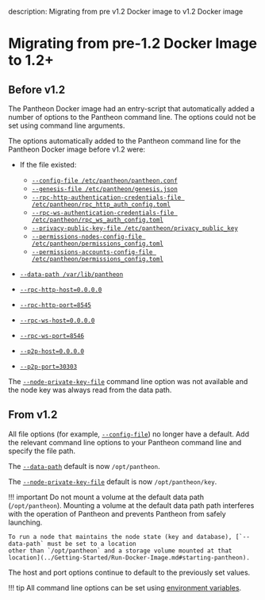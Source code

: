 description: Migrating from pre v1.2 Docker image to v1.2 Docker image  
<!--- END of page meta data -->

# Migrating from pre-1.2 Docker Image to 1.2+

## Before v1.2

The Pantheon Docker image had an entry-script that automatically added a number of options 
to the Pantheon command line. The options could not be set using command line arguments.  

The options automatically added to the Pantheon command line for the Pantheon Docker image before v1.2 were: 

* If the file existed: 
    
    - [`--config-file /etc/pantheon/pantheon.conf`](../Reference/Pantheon-CLI-Syntax.md#config-file)
    - [`--genesis-file /etc/pantheon/genesis.json`](../Reference/Pantheon-CLI-Syntax.md#genesis-file)
    - [`--rpc-http-authentication-credentials-file /etc/pantheon/rpc_http_auth_config.toml`](../Reference/Pantheon-CLI-Syntax.md#rpc-http-authentication-credentials-file) 
    - [`--rpc-ws-authentication-credentials-file /etc/pantheon/rpc_ws_auth_config.toml`](../Reference/Pantheon-CLI-Syntax.md#rpc-ws-authentication-credentials-file)
    - [`--privacy-public-key-file /etc/pantheon/privacy_public_key`](../Reference/Pantheon-CLI-Syntax.md#privacy-public-key-file)
    - [`--permissions-nodes-config-file /etc/pantheon/permissions_config.toml`](../Reference/Pantheon-CLI-Syntax.md#permissions-nodes-config-file)
    - [`--permissions-accounts-config-file /etc/pantheon/permissions_config.toml`](../Reference/Pantheon-CLI-Syntax.md#permissions-accounts-config-file)

* [`--data-path /var/lib/pantheon`](../Reference/Pantheon-CLI-Syntax.md#data-path) 
* [`--rpc-http-host=0.0.0.0`](../Reference/Pantheon-CLI-Syntax.md#rpc-http-host)
* [`--rpc-http-port=8545`](../Reference/Pantheon-CLI-Syntax.md#rpc-http-port)
* [`--rpc-ws-host=0.0.0.0`](../Reference/Pantheon-CLI-Syntax.md#rpc-ws-host)
* [`--rpc-ws-port=8546`](../Reference/Pantheon-CLI-Syntax.md#rpc-ws-port)
* [`--p2p-host=0.0.0.0`](../Reference/Pantheon-CLI-Syntax.md#p2p-host)
* [`--p2p-port=30303`](../Reference/Pantheon-CLI-Syntax.md#p2p-port)

The [`--node-private-key-file`](../Reference/Pantheon-CLI-Syntax.md#node-private-key-file) command line option
was not available and the node key was always read from the data path. 

## From v1.2 

All file options (for example, [`--config-file`](../Reference/Pantheon-CLI-Syntax.md#config-file)) no longer 
have a default. Add the relevant command line options to your Pantheon command line and specify the file path. 

The [`--data-path`](../Reference/Pantheon-CLI-Syntax.md#data-path) default is now `/opt/pantheon`. 

The [`--node-private-key-file`](../Reference/Pantheon-CLI-Syntax.md#node-private-key-file) default is 
now `/opt/pantheon/key`. 

!!! important 
    Do not mount a volume at the default data path (`/opt/pantheon`). Mounting a volume at the default 
    data path path interferes with the operation of Pantheon and prevents Pantheon from safely launching. 
    
    To run a node that maintains the node state (key and database), [`--data-path` must be set to a location
    other than `/opt/pantheon` and a storage volume mounted at that location](../Getting-Started/Run-Docker-Image.md#starting-pantheon). 

The host and port options continue to default to the previously set values. 

!!! tip
    All command line options can be set using [environment variables](../Reference/Pantheon-CLI-Syntax.md#pantheon-environment-variables). 


